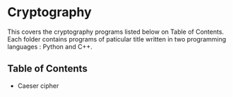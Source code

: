 # Cryptography
This covers the cryptography programs listed below on Table of Contents. Each folder contains programs of paticular title written in two programming languages : Python and C++.

## Table of Contents
- Caeser cipher
